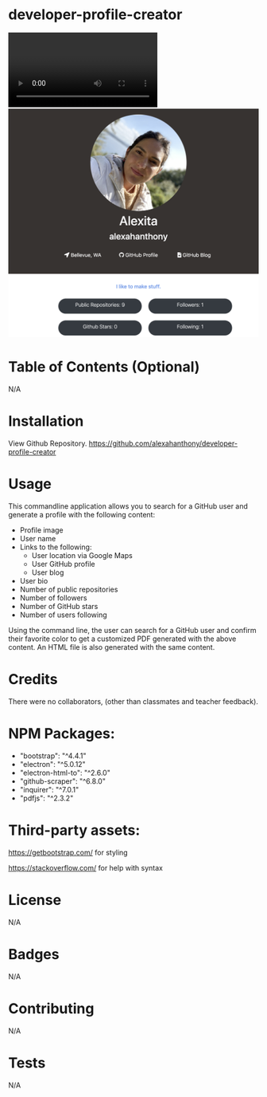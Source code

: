 # developer-profile-creator

![GIF](./gif.webm)
![Screenshot](./screenshot.png)

# Table of Contents (Optional)
N/A

# Installation

View Github Repository. https://github.com/alexahanthony/developer-profile-creator

# Usage

This commandline application allows you to search for a GitHub user and generate a profile with the following content: 

* Profile image
* User name
* Links to the following:
  * User location via Google Maps
  * User GitHub profile
  * User blog
* User bio
* Number of public repositories
* Number of followers
* Number of GitHub stars
* Number of users following

Using the command line, the user can search for a GitHub user and confirm their favorite color to get a customized PDF generated with the above content. An HTML file is also generated with the same content. 

# Credits
There were no collaborators, (other than classmates and teacher feedback).

# NPM Packages: 
*  "bootstrap": "^4.4.1"
*  "electron": "^5.0.12"
*  "electron-html-to": "^2.6.0"
*  "github-scraper": "^6.8.0"
*  "inquirer": "^7.0.1"
*  "pdfjs": "^2.3.2"

# Third-party assets: 
https://getbootstrap.com/ for styling

https://stackoverflow.com/ for help with syntax

# License
N/A

# Badges
N/A

# Contributing
N/A

# Tests
N/A
